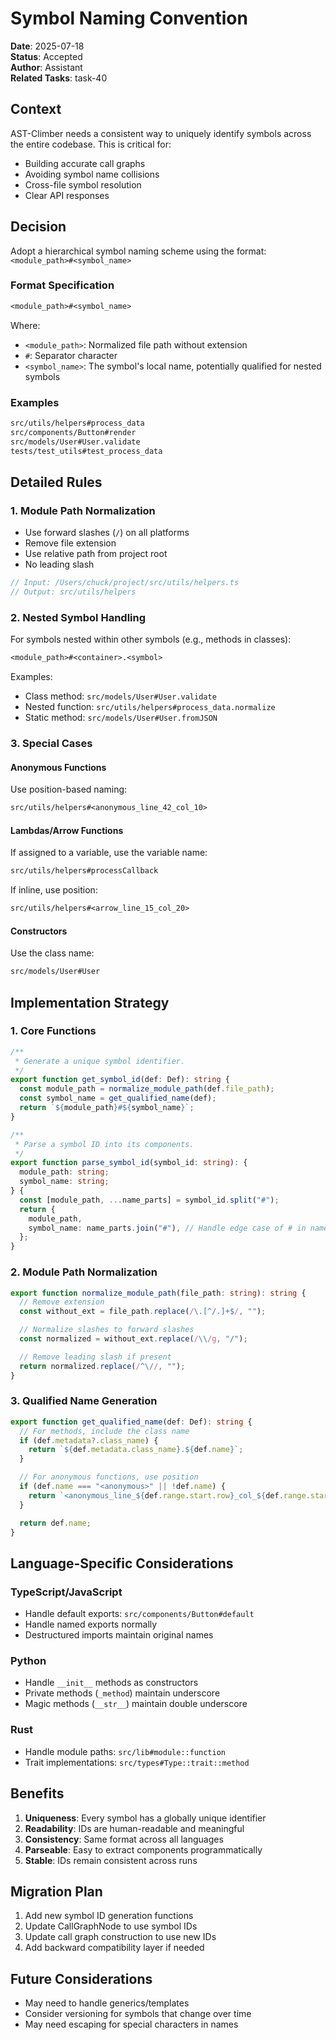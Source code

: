 # Symbol Naming Convention

**Date**: 2025-07-18  
**Status**: Accepted  
**Author**: Assistant  
**Related Tasks**: task-40

## Context

AST-Climber needs a consistent way to uniquely identify symbols across the entire codebase. This is critical for:

- Building accurate call graphs
- Avoiding symbol name collisions
- Cross-file symbol resolution
- Clear API responses

## Decision

Adopt a hierarchical symbol naming scheme using the format: `<module_path>#<symbol_name>`

### Format Specification

```txt
<module_path>#<symbol_name>
```

Where:

- `<module_path>`: Normalized file path without extension
- `#`: Separator character
- `<symbol_name>`: The symbol's local name, potentially qualified for nested symbols

### Examples

```txt
src/utils/helpers#process_data
src/components/Button#render
src/models/User#User.validate
tests/test_utils#test_process_data
```

## Detailed Rules

### 1. Module Path Normalization

- Use forward slashes (`/`) on all platforms
- Remove file extension
- Use relative path from project root
- No leading slash

```typescript
// Input: /Users/chuck/project/src/utils/helpers.ts
// Output: src/utils/helpers
```

### 2. Nested Symbol Handling

For symbols nested within other symbols (e.g., methods in classes):

```txt
<module_path>#<container>.<symbol>
```

Examples:

- Class method: `src/models/User#User.validate`
- Nested function: `src/utils/helpers#process_data.normalize`
- Static method: `src/models/User#User.fromJSON`

### 3. Special Cases

#### Anonymous Functions

Use position-based naming:

```txt
src/utils/helpers#<anonymous_line_42_col_10>
```

#### Lambdas/Arrow Functions

If assigned to a variable, use the variable name:

```txt
src/utils/helpers#processCallback
```

If inline, use position:

```txt
src/utils/helpers#<arrow_line_15_col_20>
```

#### Constructors

Use the class name:

```txt
src/models/User#User
```

## Implementation Strategy

### 1. Core Functions

```typescript
/**
 * Generate a unique symbol identifier.
 */
export function get_symbol_id(def: Def): string {
  const module_path = normalize_module_path(def.file_path);
  const symbol_name = get_qualified_name(def);
  return `${module_path}#${symbol_name}`;
}

/**
 * Parse a symbol ID into its components.
 */
export function parse_symbol_id(symbol_id: string): {
  module_path: string;
  symbol_name: string;
} {
  const [module_path, ...name_parts] = symbol_id.split("#");
  return {
    module_path,
    symbol_name: name_parts.join("#"), // Handle edge case of # in name
  };
}
```

### 2. Module Path Normalization

```typescript
export function normalize_module_path(file_path: string): string {
  // Remove extension
  const without_ext = file_path.replace(/\.[^/.]+$/, "");

  // Normalize slashes to forward slashes
  const normalized = without_ext.replace(/\\/g, "/");

  // Remove leading slash if present
  return normalized.replace(/^\//, "");
}
```

### 3. Qualified Name Generation

```typescript
export function get_qualified_name(def: Def): string {
  // For methods, include the class name
  if (def.metadata?.class_name) {
    return `${def.metadata.class_name}.${def.name}`;
  }

  // For anonymous functions, use position
  if (def.name === "<anonymous>" || !def.name) {
    return `<anonymous_line_${def.range.start.row}_col_${def.range.start.column}>`;
  }

  return def.name;
}
```

## Language-Specific Considerations

### TypeScript/JavaScript

- Handle default exports: `src/components/Button#default`
- Handle named exports normally
- Destructured imports maintain original names

### Python

- Handle `__init__` methods as constructors
- Private methods (`_method`) maintain underscore
- Magic methods (`__str__`) maintain double underscore

### Rust

- Handle module paths: `src/lib#module::function`
- Trait implementations: `src/types#Type::trait::method`

## Benefits

1. **Uniqueness**: Every symbol has a globally unique identifier
2. **Readability**: IDs are human-readable and meaningful
3. **Consistency**: Same format across all languages
4. **Parseable**: Easy to extract components programmatically
5. **Stable**: IDs remain consistent across runs

## Migration Plan

1. Add new symbol ID generation functions
2. Update CallGraphNode to use symbol IDs
3. Update call graph construction to use new IDs
4. Add backward compatibility layer if needed

## Future Considerations

- May need to handle generics/templates
- Consider versioning for symbols that change over time
- May need escaping for special characters in names
